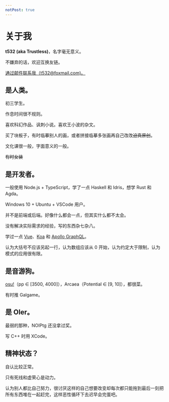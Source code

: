 ```yaml
---
notPost: true
---
```

# 关于我

**t532 (aka Trustless)**，名字毫无意义。

不嫌弃的话，欢迎互换友链。

[通过邮件联系我（t532@foxmail.com)。](mailto:t532@foxmail.com)

## 是人类。

初三学生。

作息时间很不规则。

喜欢科幻作品、讽刺小说。喜欢王小波的杂文。

买了块板子，有时临摹别人的画，或者拼接临摹多张画再自己改改~~迫真原创~~。

文化课很一般，字面意义的一般。

~~有时女装~~

## 是开发者。

一般使用 Node.js + TypeScript，学了一点 Haskell 和 Idris，想学 Rust 和 Agda。

Windows 10 + Ubuntu + VSCode 用户。

并不是前端或后端。好像什么都会一点，但其实什么都不太会。

没有解决实际需求的经验，写的东西杂七杂八。

学过一点 [Vue](https://vuejs.org)、[Koa](https://koajs.com) 和 [Apollo GraphQL](https://apollographql.com)。

认为大括号不应该另起一行，认为数组应该从 0 开始，认为约定大于限制，认为模式的应用很有限。

## 是音游狗。

[osu!](https://osu.ppy.sh/users/8626280)（pp ∈ [3500, 4000]），Arcaea（Potential ∈ [9, 10]），都很菜。

有时推 Galgame。

## 是 OIer。

最弱的那种，NOIPtg 还没拿过奖。

写 C++ 时用 XCode。

## 精神状态？

自认比较正常。

只有死线和虚荣心是动力。

认为别人都比自己努力，很讨厌这样的自己想要改变却每次都只能拖到最后一刻把所有东西堆在一起赶完，这样恶性循环下去迟早会完蛋吧。
